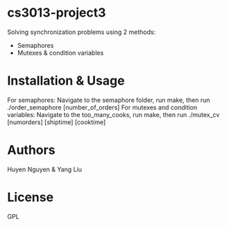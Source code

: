 # cs3013-project3
Solving synchronization problems using 2 methods:
+ Semaphores
+ Mutexes & condition variables

# Installation & Usage
For semaphores: Navigate to the semaphore folder, run make, then run ./order_semaphore [number_of_orders]
For mutexes and condition variables: Navigate to the too_many_cooks, run make, then run ./mutex_cv [numorders] [shiptime] [cooktime]

# Authors
Huyen Nguyen & Yang Liu
# License
GPL

